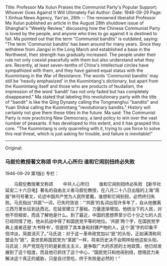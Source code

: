 Title: Professor Ma Xulun Praises the Communist Party's Popular Support; Whoever Goes Against It Will Ultimately Fail
Author:
Date: 1946-09-29
Page: 1
Xinhua News Agency, Yan'an, 26th -- The renowned liberalist Professor Ma Xulun published an article in the August 28th shutdown issue of Shanghai's "Weekly Review," discussing how the Chinese Communist Party is loved by the people, and anyone who tries to go against it is destined to fail. Ma pointed out that the term "Communist bandits" is outdated, saying: "The term 'Communist bandits' has been around for many years. Since they withdrew from Jiangxi in the Long March and established a base in the Northwest, their strength has gradually increased. The people under their rule not only coexist peacefully with them but also understand what they are. Recently, at least seven-tenths of China's intellectual circles have sympathized with them, and they have gained equal status with the Kuomintang in the War of Resistance. The words 'Communist bandits' may still be 'heavily emphasized' in the Kuomintang's dictionary, but apart from the Kuomintang itself and those who are products of feudalism, the impression of the word 'bandit' has not only faded but has completely disappeared." Ma stated that labeling this revolutionary party with the title of "bandit" is like the Qing Dynasty calling the Tongmenghui "bandits" and Yuan Shikai calling the Kuomintang "revolutionary bandits." History will certainly not give them these titles in the future. Ma said: The Communist Party is now practicing New Democracy, a land policy to win over the vast number of peasants. It has developed to this extent, and it has grasped this core. "The Kuomintang is only quarreling with it, trying to use force to solve this real threat, which is just asking for trouble, and failure is inevitable!"



<hr /> 

Original: 


### 马叙伦教授著文称颂  中共人心所归  谁和它闹别扭终必失败

1946-09-29
第1版()
专栏：

　　马叙伦教授著文称颂
　　中共人心所归
　　谁和它闹别扭终必失败
    【新华社延安二十六日电】著名的自由主义者马叙伦教授，在八月二十八日出版的上海“周报”休刊号著文，论述中国共产党为人民所爱戴，谁想和它闹别扭，必然终归失败。马氏指出“共匪”一词，已失时效说：“‘共匪’的名词出现许多年了，自从他撤离江西万里长征到达西北，在延安建立了基础，力量逐渐增加。他统治下的人民，对他不但相安，而且了解他是什么。到了最近，中国的思想界至少已十分之七的人氏已经同情了他，他从抗战中得了和国民党平等的地位。‘共匪’两个字，在国民党字典上或者还是‘大书特书’，但是除了其本身和封建产物的人，这个‘匪’字的印象不但冲淡，简直消灭了。”马氏说：对于这一革命政党加以“匪”的头衔，正如满清称同盟会为“匪”，袁世凯称国民党为“革匪”一样，将来历史决不会照样给他这些头衔。马氏说：共产党现在行的是新民主主义，是争取广大的农民的土地政策，他已经发展到了这个程度，而且他已抓住了这个中心，“国民党只和他闹别扭，想用武力来解决这个真正的威胁，只是自讨苦吃，终于失败是必然的！”
